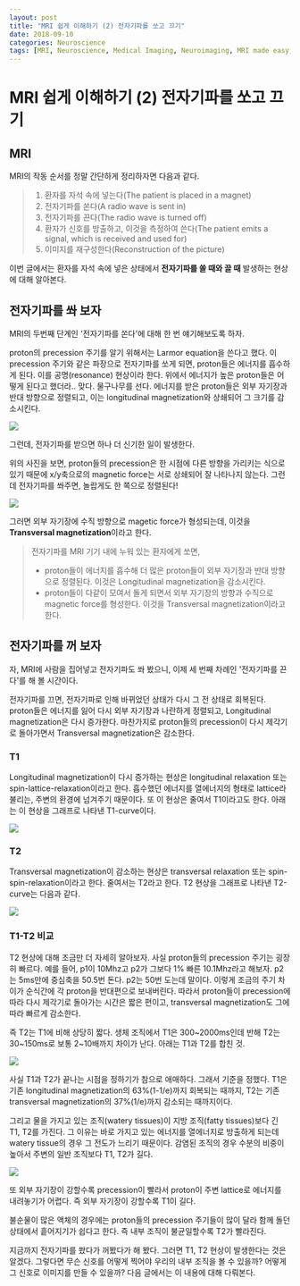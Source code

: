 ```yaml
---
layout: post
title: "MRI 쉽게 이해하기 (2) 전자기파를 쏘고 끄기"
date: 2018-09-10
categories: Neuroscience
tags: [MRI, Neuroscience, Medical Imaging, Neuroimaging, MRI made easy, Introduction]
---
```




# MRI 쉽게 이해하기 (2) 전자기파를 쏘고 끄기



## MRI

MRI의 작동 순서를 정말 간단하게 정리하자면 다음과 같다.

> 1. 환자를 자석 속에 넣는다(The patient is placed in a magnet)
> 2. 전자기파를 쏜다(A radio wave is sent in)
> 3. 전자기파를 끈다(The radio wave is turned off)
> 4. 환자가 신호를 방출하고, 이것을 측정하여 쓴다(The patient emits a signal, which is received and used for)
> 5. 이미지를 재구성한다(Reconstruction of the picture)



이번 글에서는 환자를 자석 속에 넣은 상태에서 **전자기파를 쏠 때와 끌 때** 발생하는 현상에 대해 알아본다.



## 전자기파를 쏴 보자

MRI의 두번째 단계인 '전자기파를 쏜다'에 대해 한 번 얘기해보도록 하자. 

proton의 precession 주기를 알기 위해서는 Larmor equation을 쓴다고 했다. 이 precession 주기와 같은 파장으로 전자기파를 쏘게 되면, proton들은 에너지를 흡수하게 된다. 이를 공명(resonance) 현상이라 한다. 위에서 에너지가 높은 proton들은 어떻게 된다고 했더라.. 맞다. 물구나무를 선다. 에너지를 받은 proton들은 외부 자기장과 반대 방향으로 정렬되고, 이는 longitudinal magnetization와 상쇄되어 그 크기를 감소시킨다. 

![](https://github.com/karl6885/karl6885.github.io/blob/master/assets/images/posts/MRI_made_easy/MRI_made_easy_004.png?raw=true)



그런데, 전자기파를 받으면 하나 더 신기한 일이 발생한다. 

위의 사진을 보면, proton들의 precession은 한 시점에 다른 방향을 가리키는 식으로 있기 때문에 x/y축으로의 magnetic force는 서로 상쇄되어 잘 나타나지 않는다. 그런데 전자기파를 쏴주면, 놀랍게도 한 쪽으로 정렬된다!

![](https://github.com/karl6885/karl6885.github.io/blob/master/assets/images/posts/MRI_made_easy/MRI_made_easy_005.png?raw=true)

그러면 외부 자기장에 수직 방향으로 magetic force가 형성되는데, 이것을 **Transversal magnetization**이라고 한다. 



> 전자기파를 MRI 기기 내에 누워 있는 환자에게 쏘면, 
>
> - proton들이 에너지를 흡수해 더 많은 proton들이 외부 자기장과 반대 방향으로 정렬된다. 이것은 Longitudinal magnetization을 감소시킨다.
> - proton들이 다같이 모여서 돌게 되면서 외부 자기장의 방향과 수직으로 magnetic force를 형성한다. 이것을 Transversal magnetization이라고 한다.



## 전자기파를 꺼 보자

자, MRI에 사람을 집어넣고 전자기파도 쏴 봤으니, 이제 세 번째 차례인 '전자기파를 끈다'를 해 볼 시간이다. 

전자기파를 끄면, 전자기파로 인해 바뀌었던 상태가 다시 그 전 상태로 회복된다. proton들은 에너지를 잃어 다시 외부 자기장과 나란하게 정렬되고, Longitudinal magnetization은 다시 증가한다. 마찬가지로 proton들의 precession이 다시 제각기로 돌아가면서 Transversal magnetization은 감소한다. 



### T1

Longitudinal magnetization이 다시 증가하는 현상은 longitudinal relaxation 또는 spin-lattice-relaxation이라고 한다. 흡수했던 에너지를 열에너지의 형태로 lattice라 불리는, 주변의 환경에 넘겨주기 때문이다. 또 이 현상은 줄여서 T1이라고도 한다. 아래는 이 현상을 그래프로 나타낸 T1-curve이다.

![](https://github.com/karl6885/karl6885.github.io/blob/master/assets/images/posts/MRI_made_easy/MRI_made_easy_006.png?raw=true)



### T2

Transversal magnetization이 감소하는 현상은 transversal relaxation 또는 spin-spin-relaxation이라고 한다. 줄여서는 T2라고 한다. T2 현상을 그래프로 나타낸 T2-curve는 다음과 같다.

![](https://github.com/karl6885/karl6885.github.io/blob/master/assets/images/posts/MRI_made_easy/MRI_made_easy_007.png?raw=true)

### T1-T2 비교

T2 현상에 대해 조금만 더 자세히 알아보자. 사실 proton들의 precession 주기는 굉장히 빠르다. 예를 들어, p1이 10Mhz고 p2가 그보다 1% 빠른 10.1Mhz라고 해보자. p2는 5ms만에 중심축을 50.5번 돈다. p2는 50번 도는데 말이다. 이렇게 조금의 주기 차이가 순식간에 각 proton을 반대편으로 보내버린다. 따라서 proton들이 precession에 따라 다시 제각기로 돌아가는 시간은 짧은 편이고, transversal magnetization도 그에 따라 빠르게 감소한다. 

즉 T2는 T1에 비해 상당히 짧다. 생체 조직에서 T1은 300~2000ms인데 반해 T2는 30~150ms로 보통 2~10배까지 차이가 난다. 아래는 T1과 T2를 합친 것.

![](https://github.com/karl6885/karl6885.github.io/blob/master/assets/images/posts/MRI_made_easy/MRI_made_easy_008.png?raw=true)

사실 T1과 T2가 끝나는 시점을 정하기가 참으로 애매하다. 그래서 기준을 정했다. T1은 기존 longitudinal magnetization의 63%(1-1/e)까지 회복되는 때까지, T2는 기존 transversal magnetization의 37%(1/e)까지 감소되는 때까지이다.

그리고 물을 가지고 있는 조직(watery tissues)이 지방 조직(fatty tissues)보다 긴 T1, T2를 가진다. 그 이유는 바로 가지고 있는 에너지를 열에너지로 방출하게 되는데 watery tissue의 경우 그 전도가 느리기 때문이다. 감염된 조직의 경우 수분의 비중이 높아서 주변의 일반 조직보다 T1, T2가 길다.

![](https://github.com/karl6885/karl6885.github.io/blob/master/assets/images/posts/MRI_made_easy/MRI_made_easy_009.png?raw=true)

또 외부 자기장이 강할수록 precession이 빨라서 proton이 주변 lattice로 에너지를 내려놓기가 어렵다. 즉 외부 자기장이 강할수록 T1이 길다.

불순물이 많은 액체의 경우에는 proton들의 precession 주기들이 많이 달라 함께 돌던 상태에서 흩어지기가 쉽다고 한다. 즉 내부 조직이 불균일할수록 T2가 빨라진다.



지금까지 전자기파를 쐈다가 꺼봤다가 해 봤다. 그러면 T1, T2 현상이 발생한다는 것은 알겠다. 그렇다면 무슨 신호를 어떻게 찍어야 우리의 내부 조직을 볼 수 있을까? 어떻게 그 신호로 이미지를 만들 수 있을까? 다음 글에서는 이 내용에 대해 다뤄본다.